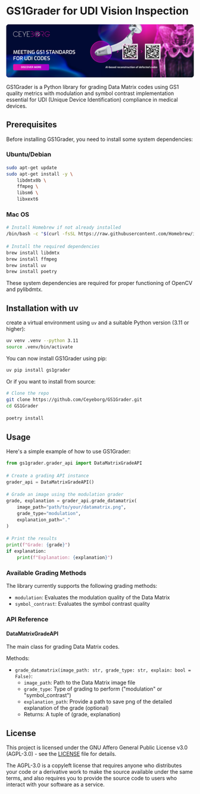 # GS1Grader for UDI Vision Inspection

![Banner](https://github.com/Ceyeborg/GS1Grader/blob/main/GitHub%20Header-UDI.jpg?raw=true)

GS1Grader is a Python library for grading Data Matrix codes
using GS1 quality metrics with modulation and symbol contrast implementation
essential for UDI (Unique Device Identification) compliance in medical devices.

## Prerequisites

Before installing GS1Grader, you need to install some system dependencies:

### Ubuntu/Debian

```bash
sudo apt-get update
sudo apt-get install -y \
    libdmtx0b \
    ffmpeg \
    libsm6 \
    libxext6
```

### Mac OS

```bash
# Install Homebrew if not already installed
/bin/bash -c "$(curl -fsSL https://raw.githubusercontent.com/Homebrew/install/HEAD/install.sh)"

# Install the required dependencies
brew install libdmtx
brew install ffmpeg
brew install uv
brew install poetry
```

These system dependencies are required for proper functioning of OpenCV and pylibdmtx.

## Installation with uv

create a virtual environment using `uv` and a suitable Python version (3.11 or higher):

```bash
uv venv .venv --python 3.11
source .venv/bin/activate

```

You can now install GS1Grader using pip:

```bash
uv pip install gs1grader
```

Or if you want to install from source:

```bash
# Clone the repo
git clone https://github.com/Ceyeborg/GS1Grader.git
cd GS1Grader

poetry install
```

## Usage

Here's a simple example of how to use GS1Grader:

```python
from gs1grader.grader_api import DataMatrixGradeAPI

# Create a grading API instance
grader_api = DataMatrixGradeAPI()

# Grade an image using the modulation grader
grade, explanation = grader_api.grade_datamatrix(
    image_path="path/to/your/datamatrix.png",
    grade_type="modulation",
    explanation_path="."
)

# Print the results
print(f"Grade: {grade}")
if explanation:
    print(f"Explanation: {explanation}")
```

### Available Grading Methods

The library currently supports the following grading methods:

- `modulation`: Evaluates the modulation quality of the Data Matrix
- `symbol_contrast`: Evaluates the symbol contrast quality

### API Reference

#### DataMatrixGradeAPI

The main class for grading Data Matrix codes.

Methods:

- `grade_datamatrix(image_path: str, grade_type: str, explain: bool = False)`:
  - `image_path`: Path to the Data Matrix image file
  - `grade_type`: Type of grading to perform ("modulation" or "symbol_contrast")
  - `explanation_path`: Provide a path to save png of the detailed explanation of the grade (optional)
  - Returns: A tuple of (grade, explanation)

## License

This project is licensed under the GNU Affero General Public License v3.0 (AGPL-3.0) - see the [LICENSE](LICENSE) file for details.

The AGPL-3.0 is a copyleft license that requires anyone who distributes your code or a derivative work to make the source available under the same terms, and also requires you to provide the source code to users who interact with your software as a service.
